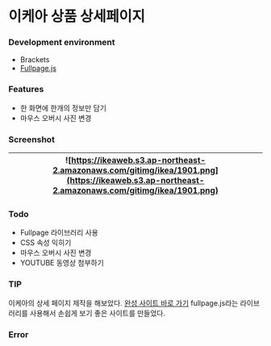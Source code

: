 # 이케아 상품 상세페이지
### Development environment
- Brackets
- [Fullpage.js](https://github.com/alvarotrigo/fullPage.js/)

### Features
- 한 화면에 한개의 정보만 담기
- 마우스 오버시 사진 변경

### Screenshot
| ![https://ikeaweb.s3.ap-northeast-2.amazonaws.com/gitimg/ikea/1901.png](https://ikeaweb.s3.ap-northeast-2.amazonaws.com/gitimg/ikea/1901.png) |
|:---:|

### Todo
- Fullpage 라이브러리 사용
- CSS 속성 익히기
- 마우스 오버시 사진 변경
- YOUTUBE 동영상 첨부하기

### TIP
이케아의 상세 페이지 제작을 해보았다. [완성 사이트 바로 가기](https://ikeaweb.s3.ap-northeast-2.amazonaws.com/index.html)
fullpage.js라는 라이브러리를 사용해서 손쉽게 보기 좋은 사이트를 만들었다.

### Error

